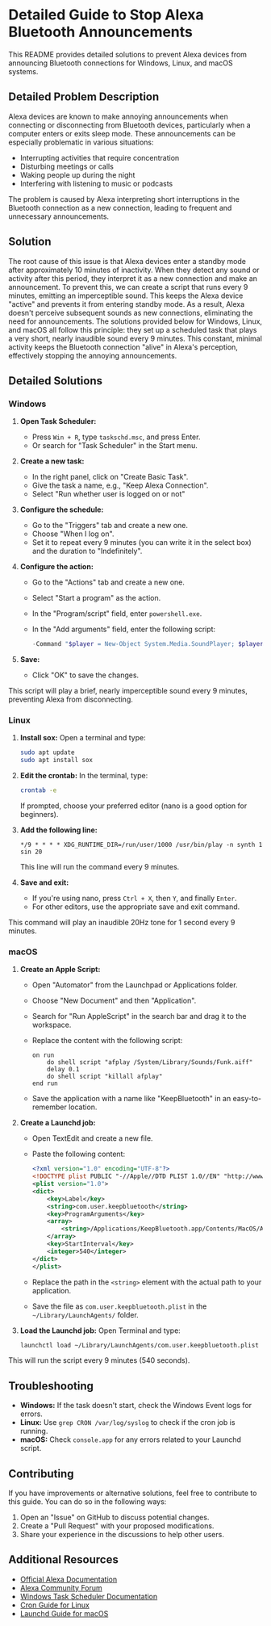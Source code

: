 # Detailed Guide to Stop Alexa Bluetooth Announcements

This README provides detailed solutions to prevent Alexa devices from announcing Bluetooth connections for Windows, Linux, and macOS systems.

## Detailed Problem Description

Alexa devices are known to make annoying announcements when connecting or disconnecting from Bluetooth devices, particularly when a computer enters or exits sleep mode. These announcements can be especially problematic in various situations:

- Interrupting activities that require concentration
- Disturbing meetings or calls
- Waking people up during the night
- Interfering with listening to music or podcasts

The problem is caused by Alexa interpreting short interruptions in the Bluetooth connection as a new connection, leading to frequent and unnecessary announcements.

## Solution

The root cause of this issue is that Alexa devices enter a standby mode after approximately 10 minutes of inactivity. When they detect any sound or activity after this period, they interpret it as a new connection and make an announcement.
To prevent this, we can create a script that runs every 9 minutes, emitting an imperceptible sound. This keeps the Alexa device "active" and prevents it from entering standby mode. As a result, Alexa doesn't perceive subsequent sounds as new connections, eliminating the need for announcements.
The solutions provided below for Windows, Linux, and macOS all follow this principle: they set up a scheduled task that plays a very short, nearly inaudible sound every 9 minutes. This constant, minimal activity keeps the Bluetooth connection "alive" in Alexa's perception, effectively stopping the annoying announcements.

## Detailed Solutions

### Windows

1. **Open Task Scheduler:**
   - Press `Win + R`, type `taskschd.msc`, and press Enter.
   - Or search for "Task Scheduler" in the Start menu.

2. **Create a new task:**
   - In the right panel, click on "Create Basic Task".
   - Give the task a name, e.g., "Keep Alexa Connection".
   - Select "Run whether user is logged on or not" 

3. **Configure the schedule:**
   - Go to the "Triggers" tab and create a new one.
   - Choose "When I log on".
   - Set it to repeat every 9 minutes (you can write it in the select box) and the duration to "Indefinitely".

3. **Configure the action:**
   - Go to the "Actions" tab and create a new one.
   - Select "Start a program" as the action.
   - In the "Program/script" field, enter `powershell.exe`.
   - In the "Add arguments" field, enter the following script:

     ```powershell
     -Command "$player = New-Object System.Media.SoundPlayer; $player.SoundLocation = 'C:\Windows\Media\Windows Background.wav'; $player.Load(); $player.Play(); Start-Sleep -Milliseconds 50; $player.Stop();"
     ```

5. **Save:**
   - Click "OK" to save the changes.

This script will play a brief, nearly imperceptible sound every 9 minutes, preventing Alexa from disconnecting.

### Linux

1. **Install sox:**
   Open a terminal and type:
   ```bash
   sudo apt update
   sudo apt install sox
   ```

2. **Edit the crontab:**
   In the terminal, type:
   ```bash
   crontab -e
   ```
   If prompted, choose your preferred editor (nano is a good option for beginners).

3. **Add the following line:**
   ```
   */9 * * * * XDG_RUNTIME_DIR=/run/user/1000 /usr/bin/play -n synth 1 sin 20
   ```
   This line will run the command every 9 minutes.

4. **Save and exit:**
   - If you're using nano, press `Ctrl + X`, then `Y`, and finally `Enter`.
   - For other editors, use the appropriate save and exit command.

This command will play an inaudible 20Hz tone for 1 second every 9 minutes.

### macOS

1. **Create an Apple Script:**
   - Open "Automator" from the Launchpad or Applications folder.
   - Choose "New Document" and then "Application".
   - Search for "Run AppleScript" in the search bar and drag it to the workspace.
   - Replace the content with the following script:

     ```applescript
     on run
         do shell script "afplay /System/Library/Sounds/Funk.aiff"
         delay 0.1
         do shell script "killall afplay"
     end run
     ```

   - Save the application with a name like "KeepBluetooth" in an easy-to-remember location.

2. **Create a Launchd job:**
   - Open TextEdit and create a new file.
   - Paste the following content:

     ```xml
     <?xml version="1.0" encoding="UTF-8"?>
     <!DOCTYPE plist PUBLIC "-//Apple//DTD PLIST 1.0//EN" "http://www.apple.com/DTDs/PropertyList-1.0.dtd">
     <plist version="1.0">
     <dict>
         <key>Label</key>
         <string>com.user.keepbluetooth</string>
         <key>ProgramArguments</key>
         <array>
             <string>/Applications/KeepBluetooth.app/Contents/MacOS/Application Stub</string>
         </array>
         <key>StartInterval</key>
         <integer>540</integer>
     </dict>
     </plist>
     ```

   - Replace the path in the `<string>` element with the actual path to your application.
   - Save the file as `com.user.keepbluetooth.plist` in the `~/Library/LaunchAgents/` folder.

3. **Load the Launchd job:**
   Open Terminal and type:
   ```bash
   launchctl load ~/Library/LaunchAgents/com.user.keepbluetooth.plist
   ```

This will run the script every 9 minutes (540 seconds).

## Troubleshooting

- **Windows:** If the task doesn't start, check the Windows Event logs for errors.
- **Linux:** Use `grep CRON /var/log/syslog` to check if the cron job is running.
- **macOS:** Check `console.app` for any errors related to your Launchd script.

## Contributing

If you have improvements or alternative solutions, feel free to contribute to this guide. You can do so in the following ways:

1. Open an "Issue" on GitHub to discuss potential changes.
2. Create a "Pull Request" with your proposed modifications.
3. Share your experience in the discussions to help other users.

## Additional Resources

- [Official Alexa Documentation](https://developer.amazon.com/en-US/docs/alexa/alexa-voice-service/bluetooth.html)
- [Alexa Community Forum](https://www.amazonforum.com/s/topic/0TO4P000000E60xWAC/echo-alexa)
- [Windows Task Scheduler Documentation](https://docs.microsoft.com/en-us/windows/win32/taskschd/task-scheduler-start-page)
- [Cron Guide for Linux](https://www.adminschoice.com/crontab-quick-reference)
- [Launchd Guide for macOS](https://www.launchd.info/)
